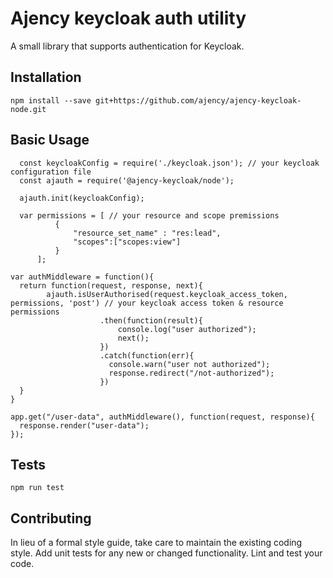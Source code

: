 Ajency keycloak auth utility
=========

A small library that supports authentication for Keycloak.

## Installation

  `npm install --save git+https://github.com/ajency/ajency-keycloak-node.git`

## Basic Usage

```
  const keycloakConfig = require('./keycloak.json'); // your keycloak configuration file
  const ajauth = require('@ajency-keycloak/node');

  ajauth.init(keycloakConfig);

  var permissions = [ // your resource and scope premissions
          {
              "resource_set_name" : "res:lead",
              "scopes":["scopes:view"]
          }
      ];

var authMiddleware = function(){
  return function(request, response, next){
        ajauth.isUserAuthorised(request.keycloak_access_token, permissions, 'post') // your keycloak access token & resource permissions
                    .then(function(result){
                        console.log("user authorized");
                        next();
                    })
                    .catch(function(err){
                      console.warn("user not authorized");
                      response.redirect("/not-authorized");
                    })
  }    
}

app.get("/user-data", authMiddleware(), function(request, response){
  response.render("user-data");
});

```

## Tests

  `npm run test`

## Contributing

In lieu of a formal style guide, take care to maintain the existing coding style. Add unit tests for any new or changed functionality. Lint and test your code.
